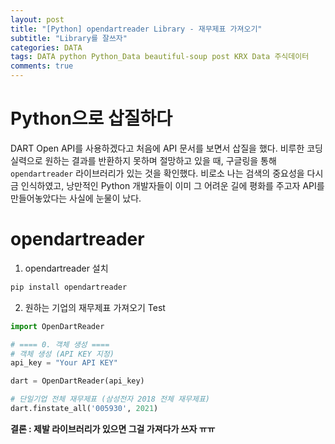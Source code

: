 ```yaml
---  
layout: post  
title: "[Python] opendartreader Library - 재무제표 가져오기"
subtitle: "Library를 잘쓰자"  
categories: DATA
tags: DATA python Python_Data beautiful-soup post KRX Data 주식데이터
comments: true  
---  
```


# Python으로 삽질하다
DART Open API를 사용하겠다고 처음에 API 문서를 보면서 삽질을 했다. 비루한 코딩 실력으로 원하는 결과를 반환하지 못하며 절망하고 있을 때, 구글링을 통해 `opendartreader` 라이브러리가 있는 것을 확인했다. 비로소 나는 검색의 중요성을 다시금 인식하였고, 낭만적인 Python 개발자들이 이미 그 어려운 길에 평화를 주고자 API를 만들어놓았다는 사실에 눈물이 났다.

# opendartreader
1. opendartreader 설치
```cmd
pip install opendartreader
```

2. 원하는 기업의 재무제표 가져오기 Test

```py
import OpenDartReader

# ==== 0. 객체 생성 ====
# 객체 생성 (API KEY 지정) 
api_key = "Your API KEY"

dart = OpenDartReader(api_key) 

# 단일기업 전체 재무제표 (삼성전자 2018 전체 재무제표)
dart.finstate_all('005930', 2021)
```

**결론 : 제발 라이브러리가 있으면 그걸 가져다가 쓰자 ㅠㅠ**